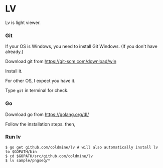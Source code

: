 # LV
Lv is light viewer.

### Git

If your OS is Windows, you need to install Git Windows. (If you don't have already.)

Download git from https://git-scm.com/download/win

Install it.


For other OS, I expect you have it.

Type `git` in terminal for check.


### Go

Download go from https://golang.org/dl/

Follow the installation steps. then,

### Run lv

```
$ go get github.com/coldmine/lv # will also automatically install lv to $GOPATH/bin
$ cd $GOPATH/src/github.com/coldmine/lv
$ lv sample/pngseq/*
```

